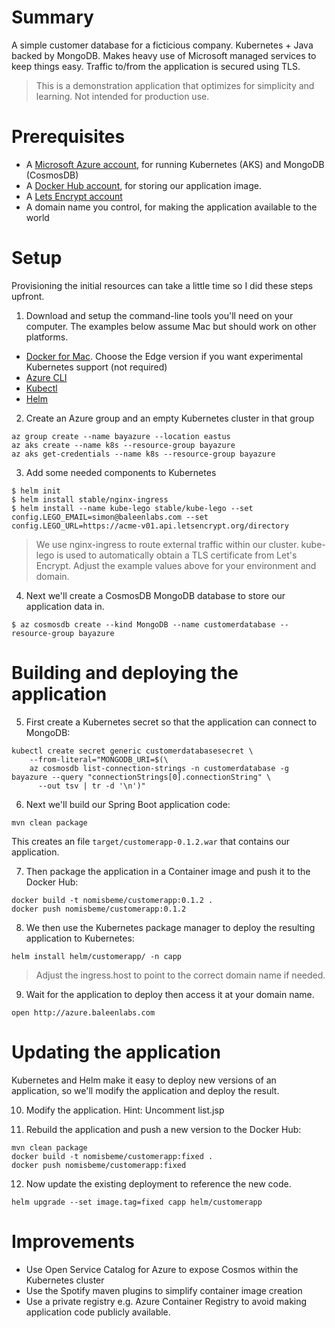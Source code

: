 # Summary

A simple customer database for a ficticious company. Kubernetes + Java backed by MongoDB. 
Makes heavy use of Microsoft managed services to keep things easy.
Traffic to/from the application is secured using TLS.

> This is a demonstration application that optimizes for simplicity and learning. Not intended for production use.

# Prerequisites

  * A [Microsoft Azure account](https://azure.microsoft.com/en-us/free/?WT.mc_id=AEF469A45), for running Kubernetes (AKS) and MongoDB (CosmosDB) 
  * A [Docker Hub account](https://hub.docker.com), for storing our application image.
  * A [Lets Encrypt account](https://letsencrypt.org)
  * A domain name you control, for making the application available to the world

# Setup

Provisioning the initial resources can take a little time so I did these steps upfront.

1. Download and setup the command-line tools you'll need on your computer. The examples below assume Mac but should work on other platforms.
  * [Docker for Mac](https://docs.docker.com/docker-for-mac/install/). Choose the Edge version if you want experimental Kubernetes support (not required)
  * [Azure CLI](https://docs.microsoft.com/en-us/cli/azure/install-azure-cli?view=azure-cli-latest)
  * [Kubectl](https://kubernetes.io/docs/tasks/tools/install-kubectl/)
  * [Helm](https://docs.helm.sh/using_helm/#installing-helm)
  
2. Create an Azure group and an empty Kubernetes cluster in that group
```
az group create --name bayazure --location eastus
az aks create --name k8s --resource-group bayazure
az aks get-credentials --name k8s --resource-group bayazure
```

3. Add some needed components to Kubernetes

```
$ helm init
$ helm install stable/nginx-ingress
$ helm install --name kube-lego stable/kube-lego --set config.LEGO_EMAIL=simon@baleenlabs.com --set config.LEGO_URL=https://acme-v01.api.letsencrypt.org/directory
```
> We use nginx-ingress to route external traffic within our cluster. kube-lego is used to automatically obtain a TLS certificate from Let's Encrypt.
Adjust the example values above for your environment and domain.

4. Next we'll create a CosmosDB MongoDB database to store our application data in.
```
$ az cosmosdb create --kind MongoDB --name customerdatabase --resource-group bayazure
```
# Building and deploying the application

5. First create a Kubernetes secret so that the application can connect to MongoDB:
```
kubectl create secret generic customerdatabasesecret \
    --from-literal="MONGODB_URI=$(\
    az cosmosdb list-connection-strings -n customerdatabase -g bayazure --query "connectionStrings[0].connectionString" \
      --out tsv | tr -d '\n')"
```
6. Next we'll build our Spring Boot application code:
```
mvn clean package
```
This creates an file `target/customerapp-0.1.2.war` that contains our application.

7. Then package the application in a Container image and push it to the Docker Hub:

```
docker build -t nomisbeme/customerapp:0.1.2 .
docker push nomisbeme/customerapp:0.1.2
```
8. We then use the Kubernetes package manager to deploy the resulting application to Kubernetes:
```
helm install helm/customerapp/ -n capp
```
> Adjust the ingress.host to point to the correct domain name if needed.

9. Wait for the application to deploy then access it at your domain name.
```
open http://azure.baleenlabs.com
```

# Updating the application
Kubernetes and Helm make it easy to deploy new versions of an application, so we'll modify the application and deploy the result.

10. Modify the application. Hint: Uncomment list.jsp

11. Rebuild the application and push a new version to the Docker Hub:

```
mvn clean package
docker build -t nomisbeme/customerapp:fixed .
docker push nomisbeme/customerapp:fixed
```

12. Now update the existing deployment to reference the new code.

```
helm upgrade --set image.tag=fixed capp helm/customerapp
```

# Improvements
* Use Open Service Catalog for Azure to expose Cosmos within the Kubernetes cluster
* Use the Spotify maven plugins to simplify container image creation
* Use a private registry e.g. Azure Container Registry to avoid making application code publicly available.
